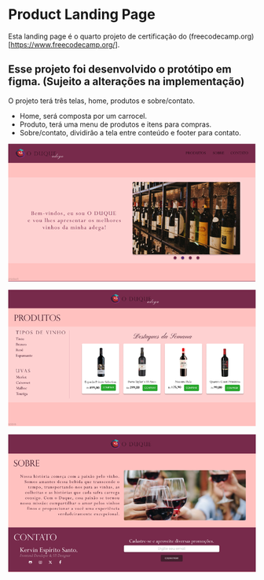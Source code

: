 # Product Landing Page

Esta landing page é o quarto projeto de certificação do (freecodecamp.org) [https://www.freecodecamp.org/].

## Esse projeto foi desenvolvido o protótipo em figma. (Sujeito a alterações na implementação)

O projeto terá três telas, home, produtos e sobre/contato.

- Home, será composta por um carrocel.
- Produto, terá uma menu de produtos e itens para compras.
- Sobre/contato, dividirão a tela entre conteúdo e footer para contato.

![Alt text](image.png)

![Alt text](image-1.png)

![Alt text](image-2.png)
